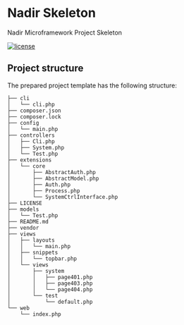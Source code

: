 # Nadir Skeleton

Nadir Microframework Project Skeleton

[![license](https://img.shields.io/github/license/mashape/apistatus.svg?maxAge=2592000)]()

## Project structure

The prepared project template has the following structure:

```
├── cli
│   └── cli.php
├── composer.json
├── composer.lock
├── config
│   └── main.php
├── controllers
│   ├── Cli.php
│   ├── System.php
│   └── Test.php
├── extensions
│   └── core
│       ├── AbstractAuth.php
│       ├── AbstractModel.php
│       ├── Auth.php
│       ├── Process.php
│       └── SystemCtrlInterface.php
├── LICENSE
├── models
│   └── Test.php
├── README.md
├── vendor
├── views
│   ├── layouts
│   │   └── main.php
│   ├── snippets
│   │   └── topbar.php
│   └── views
│       ├── system
│       │   ├── page401.php
│       │   ├── page403.php
│       │   └── page404.php
│       └── test
│           └── default.php
└── web
    └── index.php
```